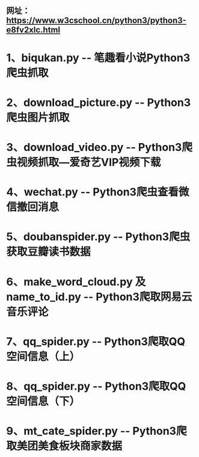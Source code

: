 ## 网址：https://www.w3cschool.cn/python3/python3-e8fv2xlc.html


# 1、biqukan.py  --  笔趣看小说Python3爬虫抓取

# 2、download_picture.py  --  Python3爬虫图片抓取

# 3、download_video.py   --  Python3爬虫视频抓取—爱奇艺VIP视频下载

# 4、wechat.py   --  Python3爬虫查看微信撤回消息

# 5、doubanspider.py -- Python3爬虫获取豆瓣读书数据

# 6、make_word_cloud.py 及 name_to_id.py -- Python3爬取网易云音乐评论

# 7、qq_spider.py    -- Python3爬取QQ空间信息（上）

# 8、qq_spider.py    -- Python3爬取QQ空间信息（下）

# 9、mt_cate_spider.py   -- Python3爬取美团美食板块商家数据

